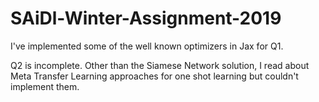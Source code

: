 # SAiDl-Winter-Assignment-2019

I've implemented some of the well known optimizers in Jax for Q1.

Q2 is incomplete.
Other than the Siamese Network solution, I read about Meta Transfer Learning approaches for one shot learning but couldn't implement them.
